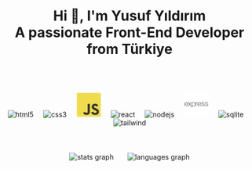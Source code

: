 <div >
<h1 align="center">Hi 👋, I'm Yusuf Yıldırım <br/> A passionate Front-End Developer from Türkiye</h1>
</div>

<img height="50" />

<div align="center"> 
  
<img src="https://cdn.jsdelivr.net/gh/devicons/devicon@latest/icons/html5/html5-original.svg" alt="html5" width="50" height="50"/>
<img width="12" />
<img src="https://cdn.jsdelivr.net/gh/devicons/devicon@latest/icons/css3/css3-original.svg" alt="css3" width="50" height="50"/>
<img width="12" />
<img src="https://raw.githubusercontent.com/devicons/devicon/master/icons/javascript/javascript-original.svg" alt="javascript" width="50" height="50"/>
<img width="12" />
<img src="https://cdn.jsdelivr.net/gh/devicons/devicon@latest/icons/react/react-original-wordmark.svg"  alt="react" width="50" height="50"/>
<img width="12" />
<img src="https://cdn.jsdelivr.net/gh/devicons/devicon@latest/icons/nodejs/nodejs-original-wordmark.svg" alt="nodejs" width="50" height="50"/>
<img width="12" />
<img src="https://raw.githubusercontent.com/devicons/devicon/master/icons/express/express-original-wordmark.svg" alt="express" width="50" height="50"/>
<img width="12" />
<img src="https://cdn.jsdelivr.net/gh/devicons/devicon@latest/icons/sqlite/sqlite-original.svg" alt="sqlite" width="50" height="50"/>
<img width="12" />
<img src="https://www.vectorlogo.zone/logos/tailwindcss/tailwindcss-icon.svg" alt="tailwind" width="50" height="50"/>

</div>

<img height="50" />

<div align="center">
  
<img src="https://github-readme-stats.vercel.app/api?username=yusufyildirimyy&hide_title=false&hide_rank=false&show_icons=true&include_all_commits=true&count_private=true&disable_animations=false&locale=en&theme=github_dark" height="170" alt="stats graph"  />
<img width="20" />

<img src="https://github-readme-stats.vercel.app/api/top-langs?username=yusufyildirimyy&locale=en&hide_title=false&layout=compact&card_width=320&langs_count=5&theme=github_dark&hide_border=false" height="170" alt="languages graph"  />

</div>
